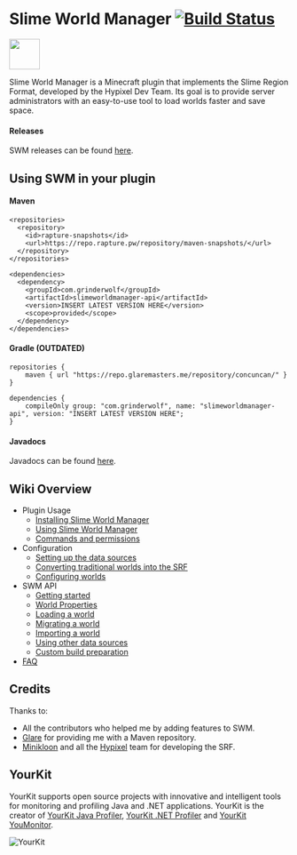 # Slime World Manager [![Build Status](https://travis-ci.org/Paul19988/Advanced-Slime-World-Manager.svg?branch=feature%2F1.16)](https://travis-ci.org/Paul19988/Advanced-Slime-World-Manager)

[<img src="https://discordapp.com/assets/e4923594e694a21542a489471ecffa50.svg" alt="" height="55" />](https://discord.gg/YevvsMa)

Slime World Manager is a Minecraft plugin that implements the Slime Region Format, developed by the Hypixel Dev Team.
 Its goal is to provide server administrators with an easy-to-use tool to load worlds faster and save space.

#### Releases

SWM releases can be found [here](https://www.spigotmc.org/resources/slimeworldmanager.69974/history).

## Using SWM in your plugin

#### Maven
```
<repositories>
  <repository>
    <id>rapture-snapshots</id>
    <url>https://repo.rapture.pw/repository/maven-snapshots/</url>
  </repository>
</repositories>
```

```
<dependencies>
  <dependency>
    <groupId>com.grinderwolf</groupId>
    <artifactId>slimeworldmanager-api</artifactId>
    <version>INSERT LATEST VERSION HERE</version>
    <scope>provided</scope>
  </dependency>
</dependencies>
```

#### Gradle (OUTDATED)
```
repositories {
    maven { url "https://repo.glaremasters.me/repository/concuncan/" }
}

dependencies {
    compileOnly group: "com.grinderwolf", name: "slimeworldmanager-api", version: "INSERT LATEST VERSION HERE";
}
```

#### Javadocs

Javadocs can be found [here](https://grinderwolf.github.io/Slime-World-Manager/apidocs/).

## Wiki Overview
 * Plugin Usage
    * [Installing Slime World Manager](.docs/usage/install.md)
    * [Using Slime World Manager](.docs/usage/using.md)
    * [Commands and permissions](.docs/usage/commands-and-permissions.md)
 * Configuration
    * [Setting up the data sources](.docs/config/setup-data-sources.md)
    * [Converting traditional worlds into the SRF](.docs/config/convert-world-to-srf.md)
    * [Configuring worlds](.docs/config/configure-world.md)
 * SWM API
    * [Getting started](.docs/api/setup-dev.md)
    * [World Properties](.docs/api/properties.md)
    * [Loading a world](.docs/api/load-world.md)
    * [Migrating a world](.docs/api/migrate-world.md)
    * [Importing a world](.docs/api/import-world.md)
    * [Using other data sources](.docs/api/use-data-source.md)
    * [Custom build preparation](.docs/api/custom-build-preparation.md)
 * [FAQ](.docs/faq.md)

## Credits

Thanks to: 
 * All the contributors who helped me by adding features to SWM.
 * [Glare](https://glaremasters.me) for providing me with a Maven repository.
 * [Minikloon](https://twitter.com/Minikloon) and all the [Hypixel](https://twitter.com/HypixelNetwork) team for developing the SRF.
 
## YourKit

YourKit supports open source projects with innovative and intelligent tools for monitoring and profiling Java and .NET applications. YourKit is the creator of [YourKit Java Profiler](https://www.yourkit.com/java/profiler/), [YourKit .NET Profiler](https://www.yourkit.com/.net/profiler/) and [YourKit YouMonitor](https://www.yourkit.com/youmonitor/).

![YourKit](https://www.yourkit.com/images/yklogo.png)
